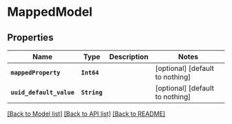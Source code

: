 # MappedModel


## Properties
Name | Type | Description | Notes
------------ | ------------- | ------------- | -------------
**`mappedProperty`** | **`Int64`** |  | [optional] [default to nothing]
**`uuid_default_value`** | **`String`** |  | [optional] [default to nothing]


[[Back to Model list]](../README.md#models) [[Back to API list]](../README.md#api-endpoints) [[Back to README]](../README.md)


